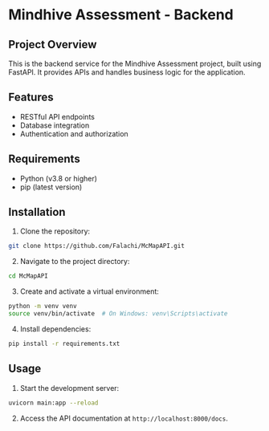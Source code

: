 # Mindhive Assessment - Backend

## Project Overview

This is the backend service for the Mindhive Assessment project, built using FastAPI. It provides APIs and handles business logic for the application.

## Features

- RESTful API endpoints
- Database integration
- Authentication and authorization

## Requirements

- Python (v3.8 or higher)
- pip (latest version)

## Installation

1. Clone the repository:

```bash
git clone https://github.com/Falachi/McMapAPI.git
```

2. Navigate to the project directory:

```bash
cd McMapAPI
```

3. Create and activate a virtual environment:

```bash
python -m venv venv
source venv/bin/activate  # On Windows: venv\Scripts\activate
```

4. Install dependencies:

```bash
pip install -r requirements.txt
```

## Usage

1. Start the development server:

```bash
uvicorn main:app --reload
```

2. Access the API documentation at `http://localhost:8000/docs`.
